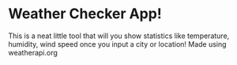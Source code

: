 # Weather Checker App!
This is a neat little tool that will you show statistics like temperature, humidity, wind speed once you input a city or location! Made using weatherapi.org
